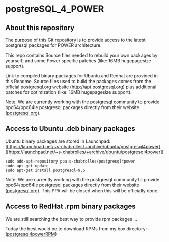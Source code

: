 # postgreSQL_4_POWER

## About this repository

The purpose of this Git repository is to provide access to the latest postgresql packages for POWER  architecture.

This repo contains Source files needed to rebuild your own packages by yourself; and some Power specific patches (like: 16MB hugepagesize support).

Link to compiled binary packages for Ubuntu and Redhat are provided in this Readme.
Source files used to build the packages comes from the official postgresql.org website (http://apt.postgresql.org) plus additional patches for optimization (like: 16MB hugepagesize support).

Note: We are currently working with the postgresql community to provide ppc64/ppc64le postgresql packages directly from their website ([postgresql.org](http://postgresql.org)).

## Access to Ubuntu .deb binary packages

Ubuntu binary packages are stored in Launchpad:
[https://launchpad.net/~s-chabrolles/+archive/ubuntu/postgresql4power]([https://launchpad.net/~s-chabrolles/+archive/ubuntu/postgresql4power])

    sudo add-apt-repository ppa:s-chabrolles/postgresql4power
    sudo apt-get update
    sudo apt-get install postgresql-9.6

Note: We are currently working with the postgresql community to provide ppc64/ppc64le postgresql packages directly from their website ([postgresql.org](https://www.postgresql.org/)). This PPA will be closed when this will be officially done.

## Access to RedHat .rpm binary packages
We are still searching the best way to provide rpm packages …

Today the best would be to download RPMs from my box directory:
([postgresql4powerRPM](https://ibm.box.com/v/postgresql4powerRPM))
